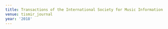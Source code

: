 ```yaml
---
title: Transactions of the International Society for Music Information Retrieval (2018)
venue: tismir_journal
year: '2018'
---
```

